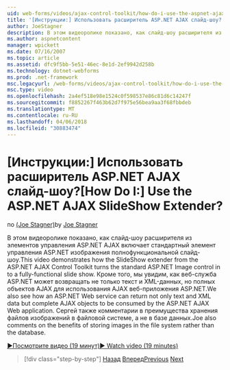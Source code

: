 ```yaml
---
uid: web-forms/videos/ajax-control-toolkit/how-do-i-use-the-aspnet-ajax-slideshow-extender
title: '[Инструкции:] Использовать расширитель ASP.NET AJAX слайд-шоу? | Документы Майкрософт'
author: JoeStagner
description: В этом видеоролике показано, как слайд-шоу расширителя из элементов управления ASP.NET AJAX включает стандартный элемент управления ASP.NET изображения полнофункциональной sl...
ms.author: aspnetcontent
manager: wpickett
ms.date: 07/16/2007
ms.topic: article
ms.assetid: dfc9f5bb-5e51-46ec-8e1d-2ef9942d258b
ms.technology: dotnet-webforms
ms.prod: .net-framework
msc.legacyurl: /web-forms/videos/ajax-control-toolkit/how-do-i-use-the-aspnet-ajax-slideshow-extender
msc.type: video
ms.openlocfilehash: 2a4ef518e98e1524c0f598537e86c81d6c14247f
ms.sourcegitcommit: f8852267f463b62d7f975e56bea9aa3f68fbbdeb
ms.translationtype: MT
ms.contentlocale: ru-RU
ms.lasthandoff: 04/06/2018
ms.locfileid: "30883474"
---
```

<a name="how-do-i-use-the-aspnet-ajax-slideshow-extender"></a><span data-ttu-id="16824-104">[Инструкции:] Использовать расширитель ASP.NET AJAX слайд-шоу?</span><span class="sxs-lookup"><span data-stu-id="16824-104">[How Do I:] Use the ASP.NET AJAX SlideShow Extender?</span></span>
====================
<span data-ttu-id="16824-105">по [(Joe Stagner)](https://github.com/JoeStagner)</span><span class="sxs-lookup"><span data-stu-id="16824-105">by [Joe Stagner](https://github.com/JoeStagner)</span></span>

<span data-ttu-id="16824-106">В этом видеоролике показано, как слайд-шоу расширителя из элементов управления ASP.NET AJAX включает стандартный элемент управления ASP.NET изображения полнофункциональной слайд-шоу.</span><span class="sxs-lookup"><span data-stu-id="16824-106">This video demonstrates how the SlideShow extender from the ASP.NET AJAX Control Toolkit turns the standard ASP.NET Image control in to a fully-functional slide show.</span></span> <span data-ttu-id="16824-107">Кроме того, мы увидим, как веб-служба ASP.NET может возвращать не только текст и XML-данных, но полных объектов AJAX для использования AJAX веб-приложения ASP.NET.</span><span class="sxs-lookup"><span data-stu-id="16824-107">We also see how an ASP.NET Web service can return not only text and XML data but complete AJAX objects to be consumed by the ASP.NET AJAX Web application.</span></span> <span data-ttu-id="16824-108">Сергей также комментарии в преимущества хранения файлов изображений в файловой системе, а не в базе данных.</span><span class="sxs-lookup"><span data-stu-id="16824-108">Joe also comments on the benefits of storing images in the file system rather than the database.</span></span>

[<span data-ttu-id="16824-109">&#9654;Посмотрите видео (19 минут)</span><span class="sxs-lookup"><span data-stu-id="16824-109">&#9654; Watch video (19 minutes)</span></span>](https://channel9.msdn.com/Blogs/ASP-NET-Site-Videos/how-do-i-use-the-aspnet-ajax-slideshow-extender)

> [!div class="step-by-step"]
> <span data-ttu-id="16824-110">[Назад](how-do-i-use-the-aspnet-ajax-tabs-control.md)
> [Вперед](how-do-i-use-the-aspnet-ajax-updatepanelanimation-extender.md)</span><span class="sxs-lookup"><span data-stu-id="16824-110">[Previous](how-do-i-use-the-aspnet-ajax-tabs-control.md)
[Next](how-do-i-use-the-aspnet-ajax-updatepanelanimation-extender.md)</span></span>
